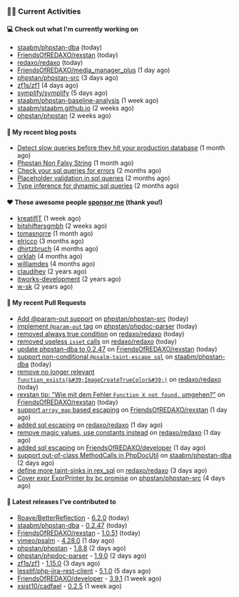 ### 👨‍💻 Current Activities


#### 💻 Check out what I'm currently working on

- [staabm/phpstan-dba](https://github.com/staabm/phpstan-dba) (today)
- [FriendsOfREDAXO/rexstan](https://github.com/FriendsOfREDAXO/rexstan) (today)
- [redaxo/redaxo](https://github.com/redaxo/redaxo) (today)
- [FriendsOfREDAXO/media_manager_plus](https://github.com/FriendsOfREDAXO/media_manager_plus) (1 day ago)
- [phpstan/phpstan-src](https://github.com/phpstan/phpstan-src) (3 days ago)
- [zf1s/zf1](https://github.com/zf1s/zf1) (4 days ago)
- [symplify/symplify](https://github.com/symplify/symplify) (5 days ago)
- [staabm/phpstan-baseline-analysis](https://github.com/staabm/phpstan-baseline-analysis) (1 week ago)
- [staabm/staabm.github.io](https://github.com/staabm/staabm.github.io) (2 weeks ago)
- [phpstan/phpstan](https://github.com/phpstan/phpstan) (2 weeks ago)


#### 📜 My recent blog posts

- [Detect slow queries before they hit your production database](https://staabm.github.io/2022/08/16/phpstan-dba-query-plan-analysis.html) (1 month ago)
- [Phpstan Non Falsy String](https://staabm.github.io/2022/08/11/phpstan-non-falsy-string.html) (1 month ago)
- [Check your sql queries for errors](https://staabm.github.io/2022/08/05/phpstan-dba-syntax-error-detection.html) (2 months ago)
- [Placeholder validation in sql queries](https://staabm.github.io/2022/07/30/phpstan-dba-placeholder-validation.html) (2 months ago)
- [Type inference for dynamic sql queries](https://staabm.github.io/2022/07/23/phpstan-dba-inference-placeholder.html) (2 months ago)


#### ❤️ These awesome people [sponsor me](https://github.com/sponsors/staabm) (thank you!)

- [kreatifIT](https://github.com/kreatifIT) (1 week ago)
- [bitshiftersgmbh](https://github.com/bitshiftersgmbh) (2 weeks ago)
- [tomasnorre](https://github.com/tomasnorre) (1 month ago)
- [elricco](https://github.com/elricco) (3 months ago)
- [dhirtzbruch](https://github.com/dhirtzbruch) (4 months ago)
- [orklah](https://github.com/orklah) (4 months ago)
- [williamdes](https://github.com/williamdes) (4 months ago)
- [claudihey](https://github.com/claudihey) (2 years ago)
- [itworks-development](https://github.com/itworks-development) (2 years ago)
- [w-sk](https://github.com/w-sk) (2 years ago)


#### 🔨 My recent Pull Requests

- [Add @param-out support](https://github.com/phpstan/phpstan-src/pull/1804) on [phpstan/phpstan-src](https://github.com/phpstan/phpstan-src) (today)
- [implement `@param-out` tag](https://github.com/phpstan/phpdoc-parser/pull/150) on [phpstan/phpdoc-parser](https://github.com/phpstan/phpdoc-parser) (today)
- [removed always true condition](https://github.com/redaxo/redaxo/pull/5359) on [redaxo/redaxo](https://github.com/redaxo/redaxo) (today)
- [removed useless `isset` calls](https://github.com/redaxo/redaxo/pull/5358) on [redaxo/redaxo](https://github.com/redaxo/redaxo) (today)
- [update phpstan-dba to 0.2.47](https://github.com/FriendsOfREDAXO/rexstan/pull/166) on [FriendsOfREDAXO/rexstan](https://github.com/FriendsOfREDAXO/rexstan) (today)
- [support non-conditional `@psalm-taint-escape sql`](https://github.com/staabm/phpstan-dba/pull/437) on [staabm/phpstan-dba](https://github.com/staabm/phpstan-dba) (today)
- [remove no longer relevant `function_exists(&#39;ImageCreateTrueColor&#39;)`](https://github.com/redaxo/redaxo/pull/5357) on [redaxo/redaxo](https://github.com/redaxo/redaxo) (today)
- [rexstan tip: &#34;Wie mit dem Fehler `Function X not found.` umgehen?&#34;](https://github.com/FriendsOfREDAXO/rexstan/pull/163) on [FriendsOfREDAXO/rexstan](https://github.com/FriendsOfREDAXO/rexstan) (today)
- [support `array_map` based escaping](https://github.com/FriendsOfREDAXO/rexstan/pull/162) on [FriendsOfREDAXO/rexstan](https://github.com/FriendsOfREDAXO/rexstan) (1 day ago)
- [added sql escaping](https://github.com/redaxo/redaxo/pull/5356) on [redaxo/redaxo](https://github.com/redaxo/redaxo) (1 day ago)
- [remove magic values, use constants instead](https://github.com/redaxo/redaxo/pull/5355) on [redaxo/redaxo](https://github.com/redaxo/redaxo) (1 day ago)
- [added sql escaping](https://github.com/FriendsOfREDAXO/developer/pull/99) on [FriendsOfREDAXO/developer](https://github.com/FriendsOfREDAXO/developer) (1 day ago)
- [support out-of-class MethodCalls in PhpDocUtil](https://github.com/staabm/phpstan-dba/pull/436) on [staabm/phpstan-dba](https://github.com/staabm/phpstan-dba) (2 days ago)
- [define more taint-sinks in rex_sql](https://github.com/redaxo/redaxo/pull/5353) on [redaxo/redaxo](https://github.com/redaxo/redaxo) (3 days ago)
- [Cover expr ExprPrinter by bc promise](https://github.com/phpstan/phpstan-src/pull/1794) on [phpstan/phpstan-src](https://github.com/phpstan/phpstan-src) (4 days ago)


#### 🔭 Latest releases I've contributed to

- [Roave/BetterReflection](https://github.com/Roave/BetterReflection) - [6.2.0](https://github.com/Roave/BetterReflection/releases/tag/6.2.0) (today)
- [staabm/phpstan-dba](https://github.com/staabm/phpstan-dba) - [0.2.47](https://github.com/staabm/phpstan-dba/releases/tag/0.2.47) (today)
- [FriendsOfREDAXO/rexstan](https://github.com/FriendsOfREDAXO/rexstan) - [1.0.51](https://github.com/FriendsOfREDAXO/rexstan/releases/tag/1.0.51) (today)
- [vimeo/psalm](https://github.com/vimeo/psalm) - [4.28.0](https://github.com/vimeo/psalm/releases/tag/4.28.0) (1 day ago)
- [phpstan/phpstan](https://github.com/phpstan/phpstan) - [1.8.8](https://github.com/phpstan/phpstan/releases/tag/1.8.8) (2 days ago)
- [phpstan/phpdoc-parser](https://github.com/phpstan/phpdoc-parser) - [1.9.0](https://github.com/phpstan/phpdoc-parser/releases/tag/1.9.0) (2 days ago)
- [zf1s/zf1](https://github.com/zf1s/zf1) - [1.15.0](https://github.com/zf1s/zf1/releases/tag/1.15.0) (3 days ago)
- [lesstif/php-jira-rest-client](https://github.com/lesstif/php-jira-rest-client) - [5.1.0](https://github.com/lesstif/php-jira-rest-client/releases/tag/5.1.0) (5 days ago)
- [FriendsOfREDAXO/developer](https://github.com/FriendsOfREDAXO/developer) - [3.9.1](https://github.com/FriendsOfREDAXO/developer/releases/tag/3.9.1) (1 week ago)
- [xsist10/cadfael](https://github.com/xsist10/cadfael) - [0.2.5](https://github.com/xsist10/cadfael/releases/tag/0.2.5) (1 week ago)
